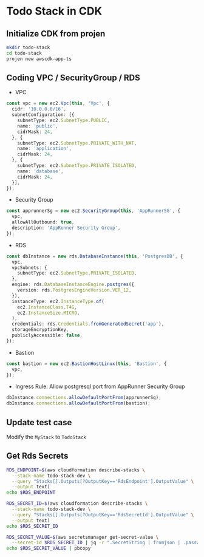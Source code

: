 # Todo Stack in CDK
## Initialize CDK from projen
```sh
mkdir todo-stack
cd todo-stack
projen new awscdk-app-ts
```

## Coding VPC / SecurityGroup / RDS
* VPC
```typescript
const vpc = new ec2.Vpc(this, 'Vpc', {
  cidr: '10.0.0.0/16',
  subnetConfiguration: [{
    subnetType: ec2.SubnetType.PUBLIC,
    name: 'public',
    cidrMask: 24,
  }, {
    subnetType: ec2.SubnetType.PRIVATE_WITH_NAT,
    name: 'application',
    cidrMask: 24,
  }, {
    subnetType: ec2.SubnetType.PRIVATE_ISOLATED,
    name: 'database',
    cidrMask: 24,
  }],
});
```

* Security Group
```typescript
const apprunnerSg = new ec2.SecurityGroup(this, 'AppRunnerSG', {
  vpc,
  allowAllOutbound: true,
  description: 'AppRunner Security Group',
});
```

* RDS
```typescript
const dbInstance = new rds.DatabaseInstance(this, 'PostgresDB', {
  vpc,
  vpcSubnets: {
    subnetType: ec2.SubnetType.PRIVATE_ISOLATED,
  },
  engine: rds.DatabaseInstanceEngine.postgres({
    version: rds.PostgresEngineVersion.VER_12,
  }),
  instanceType: ec2.InstanceType.of(
    ec2.InstanceClass.T4G,
    ec2.InstanceSize.MICRO,
  ),
  credentials: rds.Credentials.fromGeneratedSecret('app'),
  storageEncryptionKey,
  publiclyAccessible: false,
});
```

* Bastion
```typescript
const bastion = new ec2.BastionHostLinux(this, 'Bastion', {
  vpc,
});
```

* Ingress Rule: Allow postgresql port from AppRunner Security Group
```typescript
dbInstance.connections.allowDefaultPortFrom(apprunnerSg);
dbInstance.connections.allowDefaultPortFrom(bastion);
```

## Update test case
Modify the `MyStack` to `TodoStack`

## Get Rds Secrets
```sh
RDS_ENDPOINT=$(aws cloudformation describe-stacks \
  --stack-name todo-stack-dev \
  --query "Stacks[].Outputs[?OutputKey=='RdsEndpoint'].OutputValue" \
  --output text)
echo $RDS_ENDPOINT

RDS_SECRET_ID=$(aws cloudformation describe-stacks \
  --stack-name todo-stack-dev \
  --query "Stacks[].Outputs[?OutputKey=='RdsSecretId'].OutputValue" \
  --output text)
echo $RDS_SECRET_ID

RDS_SECRET_VALUE=$(aws secretsmanager get-secret-value \
  --secret-id $RDS_SECRET_ID | jq -r ".SecretString | fromjson | .password")
echo $RDS_SECRET_VALUE | pbcopy
```
